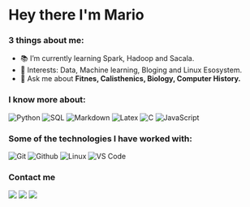 # Hey there I'm Mario

### 3 things about me:</br>

- :books: I’m currently learning Spark, Hadoop and Sacala.
- :pushpin: Interests: Data, Machine learning, Bloging and Linux Esosystem.
- 💬 Ask me about **Fitnes, Calisthenics, Biology, Computer History.**

### I know more about: </br>
![Python](https://img.shields.io/badge/-Python-000000?style=for-the-badge&logo=Python)
![SQL](https://img.shields.io/badge/-SQL-000000?style=for-the-badge&logo=MySQL)
![Markdown](http://img.shields.io/badge/-Markdown-000000?style=for-the-badge&logo=Markdown&logoColor=magenta)
![Latex](http://img.shields.io/badge/-Latex-000000?style=for-the-badge&logo=Latex)
![C](https://img.shields.io/badge/-C-000000?style=for-the-badge&logo=C)
![JavaScript](https://img.shields.io/badge/-JavaScript-000000?style=for-the-badge&logo=javascript)

### Some of the technologies I have worked with: </br>
![Git](http://img.shields.io/badge/-Git-000000?style=for-the-badge&logo=Git)
![Github](http://img.shields.io/badge/-Github-000000?style=for-the-badge&logo=Github&logoColor=green)
![Linux](http://img.shields.io/badge/-Linux-000000?style=for-the-badge&logo=linux)
![VS Code](http://img.shields.io/badge/-VS%20Code-000000?style=for-the-badge&logo=Visual-studio-code&logoColor=blue)

### Contact me
<a target="_blank" href="https://mariochvx.com/"><img src="https://img.shields.io/badge/-Personal Site-FF4080?style=for-the-badge&logo=chrome&logoColor=white"></img></a>
<a target="_blank" href="https://www.linkedin.com/in/mario-chavez-medina"><img src="https://img.shields.io/badge/-LinkedIn-0077B5?style=for-the-badge&logo=Linkedin&logoColor=white"></img></a>
<a target="_blank" href="mailto:mariochavez1292@gmail.com"><img src="https://img.shields.io/badge/-Gmail-D14836?style=for-the-badge&logo=Gmail&logoColor=white"></img></a>

<br>
